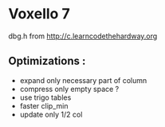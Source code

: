Voxello 7
=========

dbg.h from http://c.learncodethehardway.org


Optimizations :
---------------
  * expand only necessary part of column
  * compress only empty space ?
  * use trigo tables
  * faster clip_min
  * update only 1/2 col
